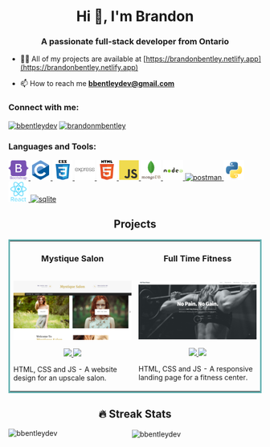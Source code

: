 <h1 align="center">Hi 👋, I'm Brandon</h1>
<h3 align="center">A passionate full-stack developer from Ontario</h3>

- 👨‍💻 All of my projects are available at [https://brandonbentley.netlify.app](https://brandonbentley.netlify.app)

- 📫 How to reach me **bbentleydev@gmail.com**

<h3 align="left">Connect with me:</h3>
<p align="left">
<a href="https://twitter.com/bbentleydev" target="blank"><img align="center" src="https://raw.githubusercontent.com/rahuldkjain/github-profile-readme-generator/master/src/images/icons/Social/twitter.svg" alt="bbentleydev" height="30" width="40" /></a>
<a href="https://linkedin.com/in/brandonmbentley" target="blank"><img align="center" src="https://raw.githubusercontent.com/rahuldkjain/github-profile-readme-generator/master/src/images/icons/Social/linked-in-alt.svg" alt="brandonmbentley" height="30" width="40" /></a>
</p>

<h3 align="left">Languages and Tools:</h3>
<p align="left"> <a href="https://getbootstrap.com" target="_blank" rel="noreferrer"> <img src="https://raw.githubusercontent.com/devicons/devicon/master/icons/bootstrap/bootstrap-plain-wordmark.svg" alt="bootstrap" width="40" height="40"/> </a> <a href="https://www.cprogramming.com/" target="_blank" rel="noreferrer"> <img src="https://raw.githubusercontent.com/devicons/devicon/master/icons/c/c-original.svg" alt="c" width="40" height="40"/> </a> <a href="https://www.w3schools.com/css/" target="_blank" rel="noreferrer"> <img src="https://raw.githubusercontent.com/devicons/devicon/master/icons/css3/css3-original-wordmark.svg" alt="css3" width="40" height="40"/> </a> <a href="https://expressjs.com" target="_blank" rel="noreferrer"> <img src="https://raw.githubusercontent.com/devicons/devicon/master/icons/express/express-original-wordmark.svg" alt="express" width="40" height="40"/> </a> <a href="https://www.w3.org/html/" target="_blank" rel="noreferrer"> <img src="https://raw.githubusercontent.com/devicons/devicon/master/icons/html5/html5-original-wordmark.svg" alt="html5" width="40" height="40"/> </a> <a href="https://developer.mozilla.org/en-US/docs/Web/JavaScript" target="_blank" rel="noreferrer"> <img src="https://raw.githubusercontent.com/devicons/devicon/master/icons/javascript/javascript-original.svg" alt="javascript" width="40" height="40"/> </a> <a href="https://www.mongodb.com/" target="_blank" rel="noreferrer"> <img src="https://raw.githubusercontent.com/devicons/devicon/master/icons/mongodb/mongodb-original-wordmark.svg" alt="mongodb" width="40" height="40"/> </a> <a href="https://nodejs.org" target="_blank" rel="noreferrer"> <img src="https://raw.githubusercontent.com/devicons/devicon/master/icons/nodejs/nodejs-original-wordmark.svg" alt="nodejs" width="40" height="40"/> </a> <a href="https://postman.com" target="_blank" rel="noreferrer"> <img src="https://www.vectorlogo.zone/logos/getpostman/getpostman-icon.svg" alt="postman" width="40" height="40"/> </a> <a href="https://www.python.org" target="_blank" rel="noreferrer"> <img src="https://raw.githubusercontent.com/devicons/devicon/master/icons/python/python-original.svg" alt="python" width="40" height="40"/> </a> <a href="https://reactjs.org/" target="_blank" rel="noreferrer"> <img src="https://raw.githubusercontent.com/devicons/devicon/master/icons/react/react-original-wordmark.svg" alt="react" width="40" height="40"/> </a> <a href="https://www.sqlite.org/" target="_blank" rel="noreferrer"> <img src="https://www.vectorlogo.zone/logos/sqlite/sqlite-icon.svg" alt="sqlite" width="40" height="40"/> </a> </p>

<h2 align="center">Projects</h2>
<table bordercolor="#66b2b2">
  <tr>
    <td width="50%" valign="top">
      <h3 align="center">Mystique Salon</h3>
        <br />
        <a target="_blank" href="https://mystiquesalon.netlify.app/">
            <img src="readme-thumbnails/salon.png" width="100%" alt="front page"/>
        </a>
        <br />
        <p align="center">
            <a href="https://github.com/BBentleyDev/mystique-salon" target="_blank">
              <img src="https://img.shields.io/static/v1?label=|&message=REPO&color=23555f&style=plastic&logo=github&logo-color=white"/>
            </a>
          <a href="https://mystiquesalon.netlify.app/" target="_blank">
            <img src="https://img.shields.io/static/v1?label=|&message=WEBSITE&color=cdf998&style=plastic&logo=wordpress&logo-color=white"/>
          </a>
        </p>
        <p>HTML, CSS and JS - A website design for an upscale salon.</p>
    </td>
    <td width="50%" valign="top">
      <h3 align="center">Full Time Fitness</h3>
        <br />
        <a target="_blank" href="https://fulltimefitness.netlify.app/">
            <img src="readme-thumbnails/fitness.png" width="100%" alt="front page"/>
        </a>
        <br />
        <p align="center">
          
  <a href="https://github.com/BBentleyDev/full-time-fitness" target="_blank">
    <img src="https://img.shields.io/static/v1?label=|&message=REPO&color=23555f&style=plastic&logo=github&logo-color=white"/>
  </a>  
  <a href="https://fulltimefitness.netlify.app/" target="_blank">
    <img src="https://img.shields.io/static/v1?label=|&message=WEBSITE&color=cdf998&style=plastic&logo=wordpress&logo-color=white"/>
  </a>
      </p>
        <p>HTML, CSS and JS - A responsive landing page for a fitness center.</p>
    </td>
  </tr>
  
<!--   <tr>
    <td width="50%" valign="top">
      <h3 align="center">Steve's Gallery</h3>
        <br />
        <a target="_blank" href="https://stevesgallery.netlify.app/">
            <img src="images/StevesGallery.png" width="100%" alt="StevesGallery"/>
        </a>
        <br />
        <p align="center">
          
  <a href="https://github.com/jamilsinno/StevesGallery" target="_blank">
    <img src="https://img.shields.io/static/v1?label=|&message=REPO&color=23555f&style=plastic&logo=github&logo-color=white"/>
  </a>  
  <a href="https://stevesgallery.netlify.app/" target="_blank">
    <img src="https://img.shields.io/static/v1?label=|&message=WEBSITE&color=cdf998&style=plastic&logo=wordpress&logo-color=white"/>
  </a>
      </p>
        <p>HTML, CSS and JS - A website design to showcase Steve Johnson's work from Pexel</p>
    </td>
    <td width="50%" valign="top">
      <h3 align="center">Sally's Salon</h3>
        <br />
      <a target="_blank" href="https://sallyssalon.netlify.app/">
            <img src="images/SallysSalon.png" width="100%"  alt="Rigley 2"/>
        </a>
        <br />
        <p align="center">
          
  <a href="https://github.com/jamilsinno/SallysSalon" target="_blank">
    <img src="https://img.shields.io/static/v1?label=|&message=REPO&color=23555f&style=plastic&logo=github&logo-color=white"/>
  </a>
  <a href="https://sallyssalon.netlify.app/" target="_blank">
    <img src="https://img.shields.io/static/v1?label=|&message=WEBSITE&color=cdf998&style=plastic&logo=wordpress&logo-color=white"/>
  </a>
      </p>
        <p>HTML, CSS and JS - A webpage to showcase Sally's work and their designs</p>
    </td>
  </tr> -->
</table>

<h2 align="center">🔥 Streak Stats</h2>

<p><img width="48.75%" align="left" src="https://github-readme-stats.vercel.app/api/top-langs?username=bbentleydev&show_icons=true&locale=en&layout=compact" alt="bbentleydev" /></p>

<p><img width="48.75%" align="center" src="https://github-readme-streak-stats.herokuapp.com/?user=bbentleydev&" alt="bbentleydev" /></p>

